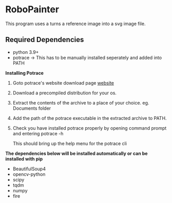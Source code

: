 # RoboPainter
This program uses a turns a reference image into a svg image file.

## Required Dependencies
- python 3.9+
- potrace -> This has to be manually installed seperately and added into PATH

**Installing Potrace**
1. Goto potrace's website download page [website](http://potrace.sourceforge.net/#downloading)
2. Download a precompiled distribution for your os.
3. Extract the contents of the archive to a place of your choice. eg. Documents folder
4. Add the path of the potrace executable in the extracted archive to PATH.
5. Check you have installed potrace properly by opening command prompt and entering potrace -h

    This should bring up the help menu for the potrace cli


**The dependencies below will be installed automatically or can be installed with pip**

- BeautifulSoup4
- opencv-python
- scipy
- tqdm
- numpy
- fire